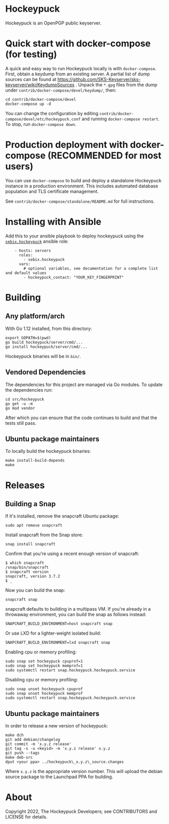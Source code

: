# Hockeypuck

Hockeypuck is an OpenPGP public keyserver. 

# Quick start with docker-compose (for testing)

A quick and easy way to run Hockeypuck locally is with `docker-compose`.
First, obtain a keydump from an existing server.
A partial list of dump sources can be found at https://github.com/SKS-Keyserver/sks-keyserver/wiki/KeydumpSources .
Unpack the `*.gpg` files from the dump under `contrib/docker-compose/devel/keydump/`, then:

    cd contrib/docker-compose/devel
    docker-compose up -d

You can change the configuration by editing `contrib/docker-compose/devel/etc/hockeypuck.conf` and running `docker-compose restart`.
To stop, run `docker-compose down`.

# Production deployment with docker-compose (RECOMMENDED for most users)

You can use `docker-compose` to build and deploy a standalone Hockeypuck instance in a production environment.
This includes automated database population and TLS certificate management.

See `contrib/docker-compose/standalone/README.md` for full instructions.

# Installing with Ansible

Add this to your ansible playbook to deploy hockeypuck using the [`sebix.hockeypuck`](https://galaxy.ansible.com/sebix/hockeypuck) ansible role:

```
    - hosts: servers
      roles:
        - sebix.hockeypuck
      vars:
        # optional variables, see documentation for a complete list and default values
        - hockeypuck_contact: "YOUR_KEY_FINGERPRINT"
```

# Building

## Any platform/arch

With Go 1.12 installed, from this directory:

    export GOPATH=$(pwd)
    go build hockeypuck/server/cmd/...
    go install hockeypuck/server/cmd/...

Hockeypuck binaries will be in `bin/`.

## Vendored Dependencies

The dependencies for this project are managed via Go modules.
To update the dependencies run:

    cd src/hockeypuck
    go get -u -m
    go mod vendor

After which you can ensure that the code continues to build and
that the tests still pass.

## Ubuntu package maintainers

To locally build the hockeypuck binaries:

    make install-build-depends
    make

# Releases

## Building a Snap

If it's installed, remove the snapcraft Ubuntu package:

    sudo apt remove snapcraft

Install snapcraft from the Snap store:

    snap install snapcraft

Confirm that you're using a recent enough version of snapcraft:

    $ which snapcraft
    /snap/bin/snapcraft
    $ snapcraft version
    snapcraft, version 3.7.2
    $ _

Now you can build the snap:

    snapcraft snap

snapcraft defaults to building in a multipass VM.  If you're already
in a throwaway environment, you can build the snap as follows instead:

    SNAPCRAFT_BUILD_ENVIRONMENT=host snapcraft snap

Or use LXD for a lighter-weight isolated build:

    SNAPCRAFT_BUILD_ENVIRONMENT=lxd snapcraft snap

Enabling cpu or memory profiling:

    sudo snap set hockeypuck cpuprof=1
    sudo snap set hockeypuck memprof=1
    sudo systemctl restart snap.hockeypuck.hockeypuck.service

Disabling cpu or memory profiling:

    sudo snap unset hockeypuck cpuprof
    sudo snap unset hockeypuck memprof
    sudo systemctl restart snap.hockeypuck.hockeypuck.service

## Ubuntu package maintainers

In order to release a new version of hockeypuck:

    make dch
    git add debian/changelog
    git commit -m 'x.y.z release'
    git tag -s -u <keyid> -m 'x.y.z release' x.y.z
    git push --tags
    make deb-src
    dput <your ppa> ../hockeypuck\_x.y.z\_source.changes

Where `x.y.z` is the appropriate version number.
This will upload the debian source package to the Launchpad PPA for building.

# About

Copyright 2022, The Hockeypuck Developers; see CONTRIBUTORS and LICENSE for details.
